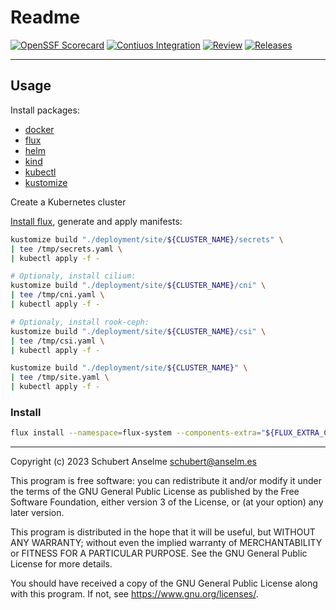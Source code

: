 # Readme

[![OpenSSF Scorecard][ossf-score-badge]][ossf-score-link]
[![Contiuos Integration][ci-badge]][ci-link]
[![Review][review-badge]][review-link]
[![Releases][releases-badge]][releases-link]

[ossf-score-badge]: https://api.securityscorecards.dev/projects/github.com/sanselme/labs/badge
[ossf-score-link]: https://securityscorecards.dev/viewer/?uri=github.com/sanselme/labs
[ci-badge]: https://github.com/sanselme/labs/actions/workflows/cicd.yml/badge.svg
[ci-link]: https://github.com/sanselme/labs/actions/workflows/cicd.yml
[review-badge]: https://github.com/sanselme/labs/actions/workflows/review.yml/badge.svg
[review-link]: https://github.com/sanselme/labs/actions/workflows/review.yml
[releases-badge]: https://github.com/sanselme/labs/actions/workflows/release.yml/badge.svg
[releases-link]: https://github.com/sanselme/labs/actions/workflows/release.yml

---

## Usage

Install packages:

- [docker](https://docs.docker.com/get-docker/)
- [flux](https://fluxcd.io/docs/installation/)
- [helm](https://helm.sh/docs/intro/install/)
- [kind](https://kind.sigs.k8s.io/docs/user/quick-start/#installation)
- [kubectl](https://kubernetes.io/docs/tasks/tools/install-kubectl/)
- [kustomize](https://kustomize.io/)

Create a Kubernetes cluster

[Install flux](#install), generate and apply manifests:

```bash
kustomize build "./deployment/site/${CLUSTER_NAME}/secrets" \
| tee /tmp/secrets.yaml \
| kubectl apply -f -

# Optionaly, install cilium:
kustomize build "./deployment/site/${CLUSTER_NAME}/cni" \
| tee /tmp/cni.yaml \
| kubectl apply -f -

# Optionaly, install rook-ceph:
kustomize build "./deployment/site/${CLUSTER_NAME}/csi" \
| tee /tmp/csi.yaml \
| kubectl apply -f -

kustomize build "./deployment/site/${CLUSTER_NAME}" \
| tee /tmp/site.yaml \
| kubectl apply -f -
```

### Install

```bash
flux install --namespace=flux-system --components-extra="${FLUX_EXTRA_COMPONENTS}"
```

---

Copyright (c) 2023 Schubert Anselme <schubert@anselm.es>

This program is free software: you can redistribute it and/or modify
it under the terms of the GNU General Public License as published by
the Free Software Foundation, either version 3 of the License, or
(at your option) any later version.

This program is distributed in the hope that it will be useful,
but WITHOUT ANY WARRANTY; without even the implied warranty of
MERCHANTABILITY or FITNESS FOR A PARTICULAR PURPOSE. See the
GNU General Public License for more details.

You should have received a copy of the GNU General Public License
along with this program. If not, see <https://www.gnu.org/licenses/>.
